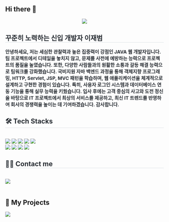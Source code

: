 ## Hi there 👋
<div align= "center">
    <img src="https://capsule-render.vercel.app/api?type=soft&color=gradient&height=180&text=환영합니다!&animation=fadeIn&fontColor=000000&fontSize=50" />
    </div>
    <div style="text-align: left;"> 
    <h2 style="border-bottom: 1px solid #d8dee4; color: #282d33;"> 꾸준히 노력하는 신입 개발자 이재범 </h2>  
    <div style="font-weight: 700; font-size: 15px; text-align: left; color: #282d33;"> </li>안녕하세요, 저는 세심한 관찰력과 높은 집중력이 강점인 JAVA 웹 개발자입니다. 팀 프로젝트에서 디테일을 놓치지 않고, 문제를 사전에 예방하는 능력으로 프로젝트의 품질을 높였습니다. 또한, 다양한 사람들과의 원활한 소통과 갈등 해결 능력으로 팀워크를 강화했습니다. 국비지원 자바 백엔드 과정을 통해 객체지향 프로그래밍, HTTP, Servlet, JSP, MVC 패턴을 학습하며, 웹 애플리케이션을 체계적으로 설계하고 구현한 경험이 있습니다. 특히, 사용자 로그인 시스템과 데이터베이스 연동 기능을 통해 실무 능력을 키웠습니다. 입사 후에는 고객 중심의 사고와 도전 정신을 바탕으로 IT 프로젝트에서 최상의 서비스를 제공하고, 최신 IT 트렌드를 반영하여 회사의 경쟁력을 높이는 데 기여하겠습니다. 감사합니다. </div> 
    </div>
    <div style="text-align: left;">
    <h2 style="border-bottom: 1px solid #d8dee4; color: #282d33;"> 🛠️ Tech Stacks </h2> <br> 
    <div style="margin: ; text-align: left;" "text-align: left;"> <img src="https://img.shields.io/badge/Apache Tomcat-F8DC75?style=flat-square&logo=Apache Tomcat&logoColor=white">
          <img src="https://img.shields.io/badge/Github-181717?style=flat-square&logo=Github&logoColor=white">
          <img src="https://img.shields.io/badge/Java-007396?style=flat-square&logo=Java&logoColor=white">
          <img src="https://img.shields.io/badge/Javascript-F7DF1E?style=flat-square&logo=Javascript&logoColor=white">
          <img src="https://img.shields.io/badge/jQuery-0769AD?style=flat-square&logo=jQuery&logoColor=white">
          <br/><img src="https://img.shields.io/badge/HTML5-E34F26?style=flat-square&logo=HTML5&logoColor=white">
          <img src="https://img.shields.io/badge/Spring-6DB33F?style=flat-square&logo=Spring&logoColor=white">
          <img src="https://img.shields.io/badge/Slack-4A154B?style=flat-square&logo=Slack&logoColor=white">
          <img src="https://img.shields.io/badge/MySQL-4479A1?style=flat-square&logo=MySQL&logoColor=white">
          </div>
    </div>
    <div style="text-align: left;">
    <h2 style="border-bottom: 1px solid #d8dee4; color: #282d33;"> 🧑‍💻 Contact me </h2> <br> 
    <div style="text-align: left;"> <a href=mailto:vkdlxl2710@gmail.com> <img src="https://img.shields.io/badge/Gmail-EA4335?style=flat-square&logo=Gmail&logoColor=white&link=mailto:vkdlxl2710@gmail.com"> </a>
          </div>  <br> 
    <div style="text-align: left;">  </div> 
    </div>
    
## 📂 My Projects
<a href=https://github.com/Leeejaebeom/one/blob/master/README.md>
<img src="https://img.shields.io/badge/여행자들-000000?style=for-the-badge&logo=GitHub&logoColor=white"/>
</a>
<!--
**Leeejaebeom/Leeejaebeom** is a ✨ _special_ ✨ repository because its `README.md` (this file) appears on your GitHub profile.

Here are some ideas to get you started:

- 🔭 I’m currently working on ...
- 🌱 I’m currently learning ...
- 👯 I’m looking to collaborate on ...
- 🤔 I’m looking for help with ...
- 💬 Ask me about ...
- 📫 How to reach me: ...
- 😄 Pronouns: ...
- ⚡ Fun fact: ...
-->
